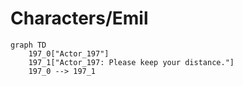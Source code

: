 # Characters/Emil


```mermaid
graph TD
    197_0["Actor_197"]
    197_1["Actor_197: Please keep your distance."]
    197_0 --> 197_1
```